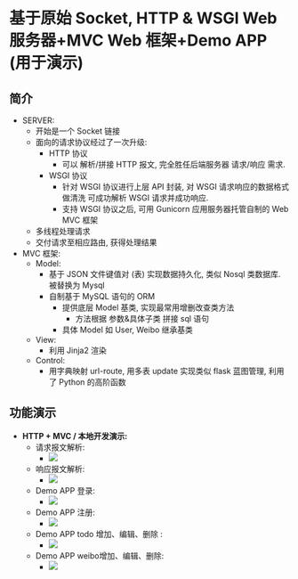 基于原始 Socket, HTTP & WSGI Web 服务器+MVC Web 框架+Demo APP (用于演示)
===


简介
---

- SERVER:
    - 开始是一个 Socket 链接
    - 面向的请求协议经过了一次升级:
        - HTTP 协议
            - 可以 解析/拼接 HTTP 报文, 完全胜任后端服务器 请求/响应 需求.
        - WSGI 协议
            - 针对 WSGI 协议进行上层 API 封装, 对 WSGI 请求响应的数据格式做清洗 可成功解析 WSGI 请求并成功响应.
            - 支持 WSGI 协议之后, 可用 Gunicorn 应用服务器托管自制的 Web MVC 框架
    - 多线程处理请求
    - 交付请求至相应路由, 获得处理结果
- MVC 框架:
    - Model:
        - 基于 JSON 文件键值对 (表) 实现数据持久化, 类似 Nosql 类数据库. 被替换为 Mysql
        - 自制基于 MySQL 语句的 ORM
            - 提供底层 Model 基类, 实现最常用增删改查类方法
                - 方法根据 参数&具体子类 拼接 sql 语句
            - 具体 Model 如 User, Weibo 继承基类
    - View:
        - 利用 Jinja2 渲染
    - Control: 
        - 用字典映射 url-route, 用多表 update 实现类似 flask 蓝图管理, 利用了 Python 的高阶函数
            
            
功能演示
---

- **HTTP + MVC / 本地开发演示:**
    - 请求报文解析:
        - ![](image/request2.gif)
    - 响应报文解析:
        - ![](image/response2.gif)
    -  Demo APP 登录:
        - ![](image/login2.gif)
    -  Demo APP 注册:
        - ![](image/register2.gif)
    - Demo APP todo 增加、编辑、删除 :
        - ![](image/todo-add_update_delete2.gif)
    - Demo APP weibo增加、编辑、删除:
        - ![](image/weibo-add_update_delete2.gif)
        

